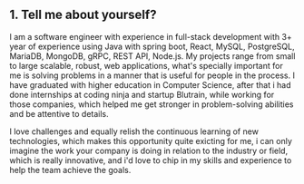 ## 1. Tell me about yourself?
I am a software engineer with experience in full-stack development with 3+  year of experience using Java with spring boot, React, MySQL, PostgreSQL, MariaDB, MongoDB, gRPC, REST API, Node.js. My projects range 
from small to large scalable, robust, web applications, what's specially important for me is solving problems in a manner that is useful for people in the process. I have graduated with higher education in Computer
Science, after that i had done internships at coding ninja and startup Blutrain, while working for those companies, which helped me get stronger in problem-solving abilities and be attentive to details. 

I love challenges and equally relish the continuous learning of new technologies, which makes this opportunity quite exicting for me, i can only imagine the work your company is doing in relation to the industry or field,
which is really innovative, and i'd love to chip in my skills and experience to help the team achieve the goals.

